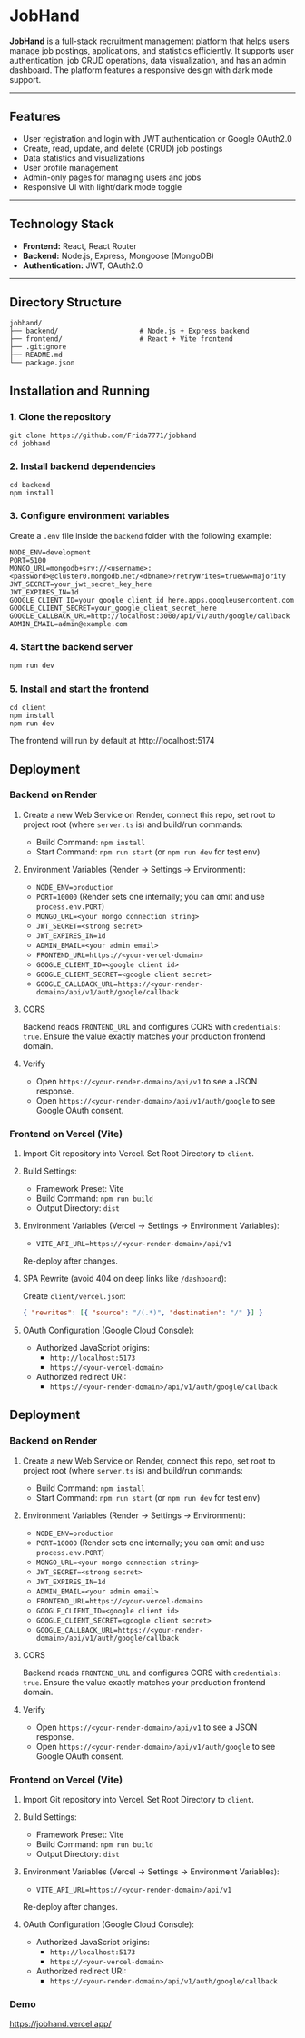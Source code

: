 # JobHand

**JobHand** is a full-stack recruitment management platform that helps users manage job postings, applications, and statistics efficiently. It supports user authentication, job CRUD operations, data visualization, and has an admin dashboard. The platform features a responsive design with dark mode support.

---

## Features

- User registration and login with JWT authentication or Google OAuth2.0
- Create, read, update, and delete (CRUD) job postings  
- Data statistics and visualizations  
- User profile management  
- Admin-only pages for managing users and jobs  
- Responsive UI with light/dark mode toggle  

---

## Technology Stack

- **Frontend:** React, React Router
- **Backend:** Node.js, Express, Mongoose (MongoDB)  
- **Authentication:** JWT, OAuth2.0 


---

## Directory Structure

```plaintext
jobhand/
├── backend/                    # Node.js + Express backend
├── frontend/                   # React + Vite frontend
├── .gitignore
├── README.md
└── package.json

```
## Installation and Running

### 1. Clone the repository

```
git clone https://github.com/Frida7771/jobhand
cd jobhand
```
### 2. Install backend dependencies

```
cd backend
npm install
```

### 3. Configure environment variables

Create a `.env` file inside the `backend` folder with the following example:

```env
NODE_ENV=development
PORT=5100
MONGO_URL=mongodb+srv://<username>:<password>@cluster0.mongodb.net/<dbname>?retryWrites=true&w=majority
JWT_SECRET=your_jwt_secret_key_here
JWT_EXPIRES_IN=1d
GOOGLE_CLIENT_ID=your_google_client_id_here.apps.googleusercontent.com
GOOGLE_CLIENT_SECRET=your_google_client_secret_here
GOOGLE_CALLBACK_URL=http://localhost:3000/api/v1/auth/google/callback
ADMIN_EMAIL=admin@example.com

```

### 4. Start the backend server

```bash
npm run dev
```
### 5. Install and start the frontend

```
cd client
npm install
npm run dev
```

The frontend will run by default at http://localhost:5174


## Deployment

### Backend on Render

1. Create a new Web Service on Render, connect this repo, set root to project root (where `server.ts` is) and build/run commands:

   - Build Command: `npm install`
   - Start Command: `npm run start` (or `npm run dev` for test env)

2. Environment Variables (Render → Settings → Environment):

   - `NODE_ENV=production`
   - `PORT=10000` (Render sets one internally; you can omit and use `process.env.PORT`)
   - `MONGO_URL=<your mongo connection string>`
   - `JWT_SECRET=<strong secret>`
   - `JWT_EXPIRES_IN=1d`
   - `ADMIN_EMAIL=<your admin email>`
   - `FRONTEND_URL=https://<your-vercel-domain>`
   - `GOOGLE_CLIENT_ID=<google client id>`
   - `GOOGLE_CLIENT_SECRET=<google client secret>`
   - `GOOGLE_CALLBACK_URL=https://<your-render-domain>/api/v1/auth/google/callback`

3. CORS

   Backend reads `FRONTEND_URL` and configures CORS with `credentials: true`. Ensure the value exactly matches your production frontend domain.

4. Verify

   - Open `https://<your-render-domain>/api/v1` to see a JSON response.
   - Open `https://<your-render-domain>/api/v1/auth/google` to see Google OAuth consent.

### Frontend on Vercel (Vite)

1. Import Git repository into Vercel. Set Root Directory to `client`.

2. Build Settings:

   - Framework Preset: Vite
   - Build Command: `npm run build`
   - Output Directory: `dist`

3. Environment Variables (Vercel → Settings → Environment Variables):

   - `VITE_API_URL=https://<your-render-domain>/api/v1`

   Re-deploy after changes.

4. SPA Rewrite (avoid 404 on deep links like `/dashboard`):

   Create `client/vercel.json`:

   ```json
   { "rewrites": [{ "source": "/(.*)", "destination": "/" }] }
   ```

5. OAuth Configuration (Google Cloud Console):

   - Authorized JavaScript origins:
     - `http://localhost:5173`
     - `https://<your-vercel-domain>`
   - Authorized redirect URI:
     - `https://<your-render-domain>/api/v1/auth/google/callback`


## Deployment

### Backend on Render

1. Create a new Web Service on Render, connect this repo, set root to project root (where `server.ts` is) and build/run commands:

   - Build Command: `npm install`
   - Start Command: `npm run start` (or `npm run dev` for test env)

2. Environment Variables (Render → Settings → Environment):

   - `NODE_ENV=production`
   - `PORT=10000` (Render sets one internally; you can omit and use `process.env.PORT`)
   - `MONGO_URL=<your mongo connection string>`
   - `JWT_SECRET=<strong secret>`
   - `JWT_EXPIRES_IN=1d`
   - `ADMIN_EMAIL=<your admin email>`
   - `FRONTEND_URL=https://<your-vercel-domain>`
   - `GOOGLE_CLIENT_ID=<google client id>`
   - `GOOGLE_CLIENT_SECRET=<google client secret>`
   - `GOOGLE_CALLBACK_URL=https://<your-render-domain>/api/v1/auth/google/callback`

3. CORS

   Backend reads `FRONTEND_URL` and configures CORS with `credentials: true`. Ensure the value exactly matches your production frontend domain.

4. Verify

   - Open `https://<your-render-domain>/api/v1` to see a JSON response.
   - Open `https://<your-render-domain>/api/v1/auth/google` to see Google OAuth consent.

### Frontend on Vercel (Vite)

1. Import Git repository into Vercel. Set Root Directory to `client`.

2. Build Settings:

   - Framework Preset: Vite
   - Build Command: `npm run build`
   - Output Directory: `dist`

3. Environment Variables (Vercel → Settings → Environment Variables):

   - `VITE_API_URL=https://<your-render-domain>/api/v1`

   Re-deploy after changes.

4. OAuth Configuration (Google Cloud Console):

   - Authorized JavaScript origins:
     - `http://localhost:5173`
     - `https://<your-vercel-domain>`
   - Authorized redirect URI:
     - `https://<your-render-domain>/api/v1/auth/google/callback`

### Demo
https://jobhand.vercel.app/

